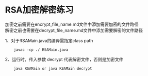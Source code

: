 # RSA加密解密练习

加密之前需要在encrypt_file_name.md文件中添加需要加密的文件路径  
解密之前也需要在decrypt_file_name.md文件中添加需要解密的文件路径

1、对于RSAMain.java的编译需指定class path  

    	javac -cp ./ RSAMain.java  
2、运行时，传入参数 decrypt 代表解密文件，否则是加密文件  

    	java RSAMain or java RSAMain decrypt